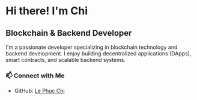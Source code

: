 # Hi there!  I'm Chi

##  Blockchain & Backend Developer

I'm a passionate developer specializing in blockchain technology and backend development. I enjoy building decentralized applications (DApps), smart contracts, and scalable backend systems.

### 📫 Connect with Me
- GitHub: [Le Phuc Chi]([https://github.com/your-username](https://github.com/lephucchi))


